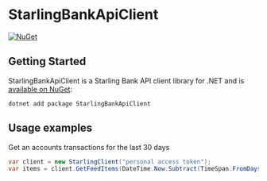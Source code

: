 # StarlingBankApiClient
[![NuGet](https://img.shields.io/nuget/v/StarlingBankApiClient.svg)](https://www.nuget.org/packages/StarlingBankApiClient)

## Getting Started

StarlingBankApiClient is a Starling Bank API client library for .NET and is [available on NuGet](https://www.nuget.org/packages/StarlingBankApiClient/):

```
dotnet add package StarlingBankApiClient
```

## Usage examples

Get an accounts transactions for the last 30 days

```c#
var client = new StarlingClient("personal access token");
var items = client.GetFeedItems(DateTime.Now.Subtract(TimeSpan.FromDays(40)));
```
